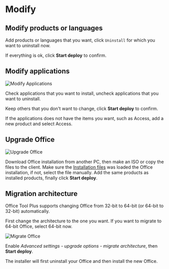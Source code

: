 # Modify

## Modify products or languages

Add products or languages that you want, click `Uninstall` for which you want to uninstall now.

If everything is ok, click **Start deploy** to confirm.

## Modify applications

![Modify Applications](/images/en-us/deploy/modify-applications.webp)

Check applications that you want to install, uncheck applications that you want to uninstall.

Keep others that you don't want to change, click **Start deploy** to confirm.

If the applications does not have the items you want, such as Access, add a new product and select Access.

## Upgrade Office

![Upgrade Office](/images/en-us/deploy/upgrade-product.webp)

Download Office installation from another PC, then make an ISO or copy the files to the client. Make sure the [Installation files](/usage/deploy/settings/basic.md#installation-files) was loaded the Office installation, if not, select the file manually. Add the same products as installed products, finally click **Start deploy**.

## Migration architecture

Office Tool Plus supports changing Office from 32-bit to 64-bit (or 64-bit to 32-bit) automatically.

First change the architecture to the one you want. If you want to migrate to 64-bit Office, select 64-bit now.

![Migrate Office](/images/en-us/deploy/migrate-office.webp)

Enable *Advanced settings - upgrade options - migrate architecture*, then **Start deploy**.

The installer will first uninstall your Office and then install the new Office.
